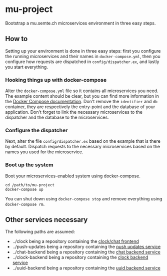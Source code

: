 # mu-project

Bootstrap a mu.semte.ch microservices environment in three easy steps.

## How to

Setting up your environment is done in three easy steps:  first you configure the running microservices and their names in `docker-compose.yml`, then you configure how requests are dispatched in `config/dispatcher.ex`, and lastly you start everything.

### Hooking things up with docker-compose

Alter the `docker-compose.yml` file so it contains all microservices you need.  The example content should be clear, but you can find more information in the [Docker Compose documentation](https://docs.docker.com/compose/).  Don't remove the `identifier` and `db` container, they are respectively the entry-point and the database of your application.  Don't forget to link the necessary microservices to the dispatcher and the database to the microservices.

### Configure the dispatcher

Next, alter the file `config/dispatcher.ex` based on the example that is there by default.  Dispatch requests to the necessary microservices based on the names you used for the microservice.

### Boot up the system

Boot your microservices-enabled system using docker-compose.

    cd /path/to/mu-project
    docker-compose up

You can shut down using `docker-compose stop` and remove everything using `docker-compose rm`.


## Other services necessary

The following paths are assumed:
- ../clock being a repository containing the [clock/chat frontend](https://github.com/Jan-PieterBaert/redpencil-clock)
- ../push-updates being a repository containing the [push updates service](https://github.com/Jan-PieterBaert/redpencil-push-updates)
- ../chat-backend being a repository containing the [chat backend service](https://github.com/Jan-PieterBaert/redpencil-chat-backend)
- ../clock-backend being a repository containing the [clock backend service](https://github.com/Jan-PieterBaert/redpencil-clock-backend)
- ../uuid-backend being a repository containing the [uuid backend service](https://github.com/Jan-PieterBaert/redpencil-uuid-backend)
